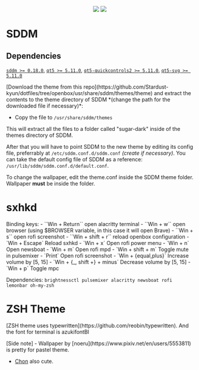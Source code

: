 

<p align="center">
<img src="https://raw.githubusercontent.com/nishinsagume/dotfiles/openbox/desktop_chon.png">
<img src="https://raw.githubusercontent.com/nishinsagume/dotfiles/openbox/SDDM.png">
</p>

<h1>SDDM</h1>
<h2>Dependencies</h2>

[`sddm >= 0.18.0`](https://github.com/sddm/sddm), [`qt5 >= 5.11.0`](http://doc.qt.io/qt-5/index.html), [`qt5-quickcontrols2 >= 5.11.0`](http://doc.qt.io/qt-5/qtquickcontrols2-index.html), [`qt5-svg >= 5.11.0`](https://doc.qt.io/qt-5/qtsvg-index.html)
<p>
[Download the theme from this repo](https://github.com/Stardust-kyun/dotfiles/tree/openbox/usr/share/sddm/themes/theme)  and extract the contents to the theme directory of SDDM *(change the path for the downloaded file if necessary)*:

- Copy the file to `/usr/share/sddm/themes`

This will extract all the files to a folder called "sugar-dark" inside of the themes directory of SDDM.

After that you will have to point SDDM to the new theme by editing its config file, preferrably at `/etc/sddm.conf.d/sddm.conf` *(create if necessary)*. You can take the default config file of SDDM as a reference: `/usr/lib/sddm/sddm.conf.d/default.conf`.

To change the wallpaper, edit the theme.conf inside the SDDM theme folder. Wallpaper **must** be inside the folder.
</p>

<h1>sxhkd</h1>
<p>
Binding keys:
- ``Win + Return`` open alacritty terminal
- ``Win + w`` open browser (using $BROWSER variable, in this case it will open Brave)
- ``Win + s`` open rofi screenshot
- ``Win + shift + r`` reload openbox configuration
- `Win + Escape` Reload sxhkd
- `Win + x` Open rofi power menu
- `Win + n`  Open newsboat
- `Win + m` Open rofi mpd
- `Win + shift + m` Toggle mute in pulsemixer
- `Print` Open rofi screenshot
- `Win + {equal,plus}` Increase volume by [5, 15]
- `Win + {_, shift +} + minus` Decrease volume by [5, 15]
- `Win + p` Toggle mpc

Dependencies: `brightnessctl pulsemixer alacritty newsboat rofi lemonbar oh-my-zsh`
</p>
<h1>ZSH Theme</h1>
<p>
[ZSH theme uses typewritten](https://github.com/reobin/typewritten). And the font for terminal is azukifontBI
</p>

<p>
[Side note]
- Wallpaper by [noeru](https://www.pixiv.net/en/users/5553811) is pretty for pastel theme.

- [Chon](https://www.pixiv.net/en/users/15158551) also cute.
</p>
